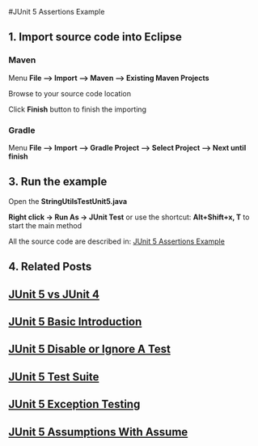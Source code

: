 #JUnit 5 Assertions Example


## 1. Import source code into Eclipse
### Maven

Menu **File –> Import –> Maven –> Existing Maven Projects**

Browse to your source code location

Click **Finish** button to finish the importing

### Gradle
Menu **File –> Import –> Gradle Project –> Select Project --> Next until finish**

## 3. Run the example


Open the **StringUtilsTestUnit5.java** 

**Right click -> Run As -> JUnit Test** or use the shortcut: **Alt+Shift+x, T** to start the main method

All the source code are described in: [JUnit 5 Assertions Example](http://howtoprogram.xyz/2016/08/12/junit-5-assertions-example/)

## 4. Related Posts
## [JUnit 5 vs JUnit 4](http://howtoprogram.xyz/2016/08/10/junit-5-vs-junit-4/)
## [JUnit 5 Basic Introduction](http://howtoprogram.xyz/2016/08/07/junit-5-basic-introduction/)
## [JUnit 5 Disable or Ignore A Test](http://howtoprogram.xyz/2016/08/14/junit-5-disable-ignore-tests/)
## [JUnit 5 Test Suite ](http://howtoprogram.xyz/2016/08/16/junit-5-test-suite/)
## [JUnit 5 Exception Testing](http://howtoprogram.xyz/2016/08/15/junit-5-exception-testing/)
## [JUnit 5 Assumptions With Assume](http://howtoprogram.xyz/2016/08/17/junit-5-assumptions-assume/)